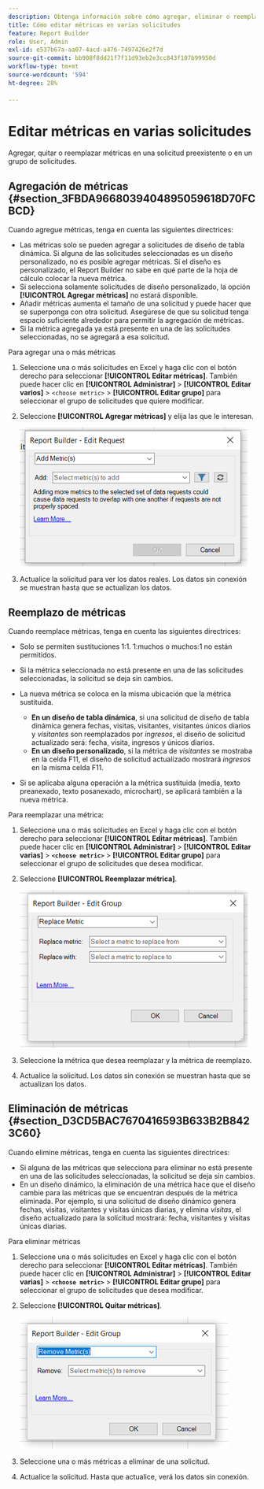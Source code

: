 ```yaml
---
description: Obtenga información sobre cómo agregar, eliminar o reemplazar métricas en una solicitud preexistente o en un grupo de solicitudes.
title: Cómo editar métricas en varias solicitudes
feature: Report Builder
role: User, Admin
exl-id: e537b67a-aa07-4acd-a476-7497426e2f7d
source-git-commit: bb908f8dd21f7f11d93eb2e3cc843f107b99950d
workflow-type: tm+mt
source-wordcount: '594'
ht-degree: 28%

---
```


# Editar métricas en varias solicitudes

Agregar, quitar o reemplazar métricas en una solicitud preexistente o en un grupo de solicitudes.

## Agregación de métricas {#section_3FBDA9668039404895059618D70FCBCD}

Cuando agregue métricas, tenga en cuenta las siguientes directrices:

* Las métricas solo se pueden agregar a solicitudes de diseño de tabla dinámica.
Si alguna de las solicitudes seleccionadas es un diseño personalizado, no es posible agregar métricas. Si el diseño es personalizado, el Report Builder no sabe en qué parte de la hoja de cálculo colocar la nueva métrica.
* Si selecciona solamente solicitudes de diseño personalizado, la opción **[!UICONTROL Agregar métricas]** no estará disponible.
* Añadir métricas aumenta el tamaño de una solicitud y puede hacer que se superponga con otra solicitud. Asegúrese de que su solicitud tenga espacio suficiente alrededor para permitir la agregación de métricas.
* Si la métrica agregada ya está presente en una de las solicitudes seleccionadas, no se agregará a esa solicitud.

Para agregar una o más métricas

1. Seleccione una o más solicitudes en Excel y haga clic con el botón derecho para seleccionar **[!UICONTROL Editar métricas]**. También puede hacer clic en **[!UICONTROL Administrar]** > **[!UICONTROL Editar varios]** > `<choose metric>` > **[!UICONTROL Editar grupo]** para seleccionar el grupo de solicitudes que quiere modificar.
1. Seleccione **[!UICONTROL Agregar métricas]** y elija las que le interesan.

   ![Captura de pantalla que muestra la opción Editar solicitud, Agregar métricas seleccionada.](assets/add_metric.png)

1. Actualice la solicitud para ver los datos reales. Los datos sin conexión se muestran hasta que se actualizan los datos.

## Reemplazo de métricas

Cuando reemplace métricas, tenga en cuenta las siguientes directrices:

* Solo se permiten sustituciones 1:1. 1:muchos o muchos:1 no están permitidos.
* Si la métrica seleccionada no está presente en una de las solicitudes seleccionadas, la solicitud se deja sin cambios.
* La nueva métrica se coloca en la misma ubicación que la métrica sustituida.

   * **En un diseño de tabla dinámica**, si una solicitud de diseño de tabla dinámica genera fechas, visitas, visitantes, visitantes únicos diarios y *visitantes* son reemplazados por *ingresos*, el diseño de solicitud actualizado será: fecha, visita, ingresos y únicos diarios.
   * **En un diseño personalizado**, si la métrica de *visitantes* se mostraba en la celda F11, el diseño de solicitud actualizado mostrará *ingresos* en la misma celda F11.

* Si se aplicaba alguna operación a la métrica sustituida (media, texto preanexado, texto posanexado, microchart), se aplicará también a la nueva métrica.

Para reemplazar una métrica:

1. Seleccione una o más solicitudes en Excel y haga clic con el botón derecho para seleccionar **[!UICONTROL Editar métricas]**. También puede hacer clic en **[!UICONTROL Administrar]** > **[!UICONTROL Editar varias]** > **`<choose metric>`** > **[!UICONTROL Editar grupo]** para seleccionar el grupo de solicitudes que desea modificar.

1. Seleccione **[!UICONTROL Reemplazar métrica]**.

   ![Captura de pantalla de la pantalla Editar grupo con la opción Reemplazar métrica seleccionada.](assets/replace_metric.png)

1. Seleccione la métrica que desea reemplazar y la métrica de reemplazo.
1. Actualice la solicitud. Los datos sin conexión se muestran hasta que se actualizan los datos.

## Eliminación de métricas {#section_D3CD5BAC7670416593B633B2B8423C60}

Cuando elimine métricas, tenga en cuenta las siguientes directrices:

* Si alguna de las métricas que selecciona para eliminar no está presente en una de las solicitudes seleccionadas, la solicitud se deja sin cambios.
* En un diseño dinámico, la eliminación de una métrica hace que el diseño cambie para las métricas que se encuentran después de la métrica eliminada. Por ejemplo, si una solicitud de diseño dinámico genera fechas, visitas, visitantes y visitas únicas diarias, y elimina *visitas*, el diseño actualizado para la solicitud mostrará: fecha, visitantes y visitas únicas diarias.

Para eliminar métricas

1. Seleccione una o más solicitudes en Excel y haga clic con el botón derecho para seleccionar **[!UICONTROL Editar métricas]**. También puede hacer clic en **[!UICONTROL Administrar]** > **[!UICONTROL Editar varias]** > **`<choose metric>`** > **[!UICONTROL Editar grupo]** para seleccionar el grupo de solicitudes que desea modificar.

1. Seleccione **[!UICONTROL Quitar métricas]**.

   ![Captura de pantalla que muestra la opción Editar grupo y eliminar métricas seleccionada.](assets/remove_metric.png)

1. Seleccione una o más métricas a eliminar de una solicitud.
1. Actualice la solicitud. Hasta que actualice, verá los datos sin conexión.

